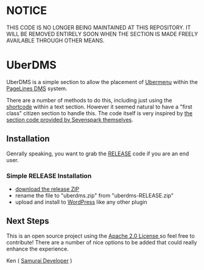 NOTICE
=======

THIS CODE IS NO LONGER BEING MAINTAINED AT THIS REPOSITORY. IT WILL BE REMOVED ENTIRELY SOON WHEN THE SECTION IS MADE FREELY AVAILABLE THROUGH OTHER MEANS.



UberDMS
=======

UberDMS is a simple section to allow the placement of [Ubermenu](http://sevenspark.com/goods/ubermenu-responsive-mega-menu) within the [PageLines DMS](http://www.pagelines.com) system.

There are a number of methods to do this, including just using the [shortcode](http://codex.wordpress.org/Shortcode) within a text section. However it seemed natural to have a "first class" citizen section to handle this. The code itself is very inspired by [the section code provided by Sevenspark themselves](http://sevenspark.com/docs/ubermenu-pagelines-dms).


Installation
------------

Genrally speaking, you want to grab the [RELEASE](https://github.com/SamuraiDeveloper/uberdms/tree/RELEASE) code if you are an end user.


### Simple RELEASE Installation

* [download the release ZIP](https://github.com/SamuraiDeveloper/uberdms/archive/RELEASE.zip)
* rename the file to "uberdms.zip" from "uberdms-RELEASE.zip"
* upload and install to [WordPress](http://www.wordpress.org) like any other plugin


Next Steps
----------

This is an open source project using the [Apache 2.0 License ](http://opensource.org/licenses/Apache-2.0) so feel free to contribute! There are a number of nice options to be added that could really enhance the experience.


Ken ( [Samurai Developer](http://www.samuraideveloper.com) )
